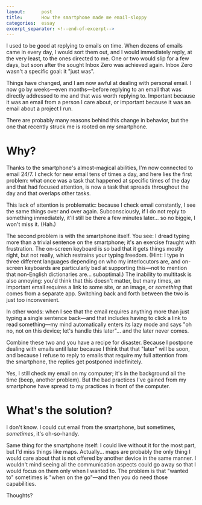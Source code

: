 ```yaml
---
layout:      post
title:       How the smartphone made me email-sloppy
categories:  essay
excerpt_separator: <!--end-of-excerpt-->
---
```


I used to be good at replying to emails on time. When dozens of emails came in every day, I would sort them out, and I would immediately reply, at the very least, to the ones directed to me. One or two would slip for a few days, but soon after the sought Inbox Zero was achieved again. Inbox Zero wasn't a specific goal: it "just was".

Things have changed, and I am now awful at dealing with personal email. I now go by weeks&mdash;even months&mdash;before replying to an email that was directly addressed to me and that was worth replying to. Important because it was an email from a person I care about, or important because it was an email about a project I run.

There are probably many reasons behind this change in behavior, but the one that recently struck me is rooted on my smartphone.

<!--end-of-excerpt-->

# Why?

Thanks to the smartphone's almost-magical abilities, I'm now connected to email 24/7. I check for new email tens of times a day, and here lies the first problem: what once was a task that happened at specific times of the day and that had focused attention, is now a task that spreads throughout the day and that overlaps other tasks.

This lack of attention is problematic: because I check email constantly, I see the same things over and over again. Subconsciously, if I do not reply to something immediately, it'll still be there a few minutes later... so no biggie, I won't miss it. (Hah.)

The second problem is with the smartphone itself. You see: I dread typing more than a trivial sentence on the smartphone; it's an exercise fraught with frustration. The on-screen keyboard is so bad that it gets things mostly right, but not really, which restrains your typing freedom. (Hint: I type in three different languages depending on who my interlocutors are, and on-screen keyboards are particularly bad at supporting this&mdash;not to mention that non-English dictionaries are... suboptimal.) The inability to multitask is also annoying: you'd think that this doesn't matter, but many times, an important email requires a link to some site, or an image, or *something* that comes from a separate app. Switching back and forth between the two is just too inconvenient.

In other words: when I see that the email requires anything more than just typing a single sentence back&mdash;and that includes having to click a link to read something&mdash;my mind automatically enters its lazy mode and says "oh no, not on this device; let's handle this later"... and the later never comes.

Combine these two and you have a recipe for disaster. Because I postpone dealing with emails until later because I think that that "later" will be soon, and because I refuse to reply to emails that require my full attention from the smartphone, the replies get postponed indefinitely.

Yes, I still check my email on my computer; it's in the background all the time (beep, another problem). But the bad practices I've gained from my smartphone have spread to my practices in front of the computer.

# What's the solution?

I don't know. I could cut email from the smartphone, but sometimes, *sometimes*, it's oh-so-handy.

Same thing for the smartphone itself: I could live without it for the most part, but I'd miss things like maps. Actually... maps are probably the only thing I would care about that is not offered by another device in the same manner. I wouldn't mind seeing all the communication aspects could go away so that I would focus on them only when I wanted to. The problem is that "wanted to" sometimes is "when on the go"&mdash;and then you do need those capabilities.

Thoughts?



